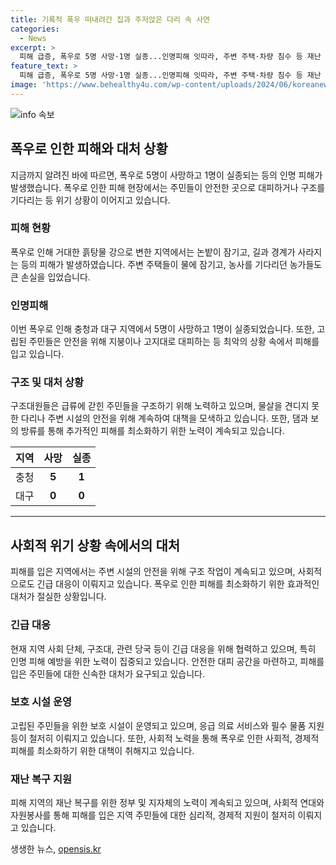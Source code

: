 ```yaml
---
title: 기록적 폭우 떠내려간 집과 주저앉은 다리 속 사연
categories:
  - News
excerpt: >
  피해 급증, 폭우로 5명 사망·1명 실종...인명피해 잇따라, 주변 주택·차량 침수 등 재난 상황 속에도 구조작업 진행 중, 정부 대책 발동
feature_text: >
  피해 급증, 폭우로 5명 사망·1명 실종...인명피해 잇따라, 주변 주택·차량 침수 등 재난 상황 속에도 구조작업 진행 중, 정부 대책 발동
image: 'https://www.behealthy4u.com/wp-content/uploads/2024/06/koreanews.jpg'
---
```


<p><img src="https://www.behealthy4u.com/wp-content/uploads/2024/06/koreanews.jpg" alt="info 속보" /></p>

<h2 data-ke-size="size26">폭우로 인한 피해와 대처 상황</h2>

<p data-ke-size="size16">지금까지 알려진 바에 따르면, 폭우로 5명이 사망하고 1명이 실종되는 등의 인명 피해가 발생했습니다. 폭우로 인한 피해 현장에서는 주민들이 안전한 곳으로 대피하거나 구조를 기다리는 등 위기 상황이 이어지고 있습니다.</p>

<h3>피해 현황</h3>

<p data-ke-size="size16">폭우로 인해 거대한 흙탕물 강으로 변한 지역에서는 논밭이 잠기고, 길과 경계가 사라지는 등의 피해가 발생하였습니다. 주변 주택들이 물에 잠기고, 농사를 기다리던 농가들도 큰 손실을 입었습니다.</p>

<h3>인명피해</h3>

<p data-ke-size="size16">이번 폭우로 인해 충청과 대구 지역에서 5명이 사망하고 1명이 실종되었습니다. 또한, 고립된 주민들은 안전을 위해 지붕이나 고지대로 대피하는 등 최악의 상황 속에서 피해를 입고 있습니다.</p>

<h3>구조 및 대처 상황</h3>

<p data-ke-size="size16">구조대원들은 급류에 갇힌 주민들을 구조하기 위해 노력하고 있으며, 물살을 견디지 못한 다리나 주변 시설의 안전을 위해 계속하여 대책을 모색하고 있습니다. 또한, 댐과 보의 방류를 통해 추가적인 피해를 최소화하기 위한 노력이 계속되고 있습니다.</p>

<table>
    <thead>
        <tr>
            <th scope="col">지역</th>
            <th scope="col">사망</th>
            <th scope="col">실종</th>
        </tr>
    </thead>
    <tbody>
        <tr>
            <td>충청</td>
            <td style="text-align: center; height: 17px;"><b>5</b></td>
            <td style="text-align: center; height: 17px;"><b>1</b></td>
        </tr>
        <tr>
            <td>대구</td>
            <td style="text-align: center; height: 17px;"><b>0</b></td>
            <td style="text-align: center; height: 17px;"><b>0</b></td>
        </tr>
    </tbody>
</table>

<hr>

<h2 data-ke-size="size26">사회적 위기 상황 속에서의 대처</h2>

<p data-ke-size="size16">피해를 입은 지역에서는 주변 시설의 안전을 위해 구조 작업이 계속되고 있으며, 사회적으로도 긴급 대응이 이뤄지고 있습니다. 폭우로 인한 피해를 최소화하기 위한 효과적인 대처가 절실한 상황입니다.</p>

<h3>긴급 대응</h3>

<p data-ke-size="size16">현재 지역 사회 단체, 구조대, 관련 당국 등이 긴급 대응을 위해 협력하고 있으며, 특히 인명 피해 예방을 위한 노력이 집중되고 있습니다. 안전한 대피 공간을 마련하고, 피해를 입은 주민들에 대한 신속한 대처가 요구되고 있습니다.</p>

<h3>보호 시설 운영</h3>

<p data-ke-size="size16">고립된 주민들을 위한 보호 시설이 운영되고 있으며, 응급 의료 서비스와 필수 물품 지원 등이 철저히 이뤄지고 있습니다. 또한, 사회적 노력을 통해 폭우로 인한 사회적, 경제적 피해를 최소화하기 위한 대책이 취해지고 있습니다.</p>

<h3>재난 복구 지원</h3>

<p data-ke-size="size16">피해 지역의 재난 복구를 위한 정부 및 지자체의 노력이 계속되고 있으며, 사회적 연대와 자원봉사를 통해 피해를 입은 지역 주민들에 대한 심리적, 경제적 지원이 철저히 이뤄지고 있습니다.</p>
생생한 뉴스, <a href="https://opensis.kr" rel="dofollow">opensis.kr</a>


